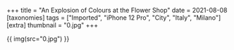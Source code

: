 +++
title = "An Explosion of Colours at the Flower Shop"
date = 2021-08-08
[taxonomies]
tags = ["Imported", "iPhone 12 Pro", "City", "Italy", "Milano"]
[extra]
thumbnail = "0.jpg"
+++

{{ img(src="0.jpg") }}
